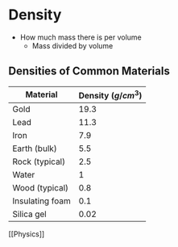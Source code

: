 # Density

- How much mass there is per volume
  - Mass divided by volume

## Densities of Common Materials

| Material        | Density ($g/cm^3$) |
| --------------- | ------------------ |
| Gold            | 19.3               |
| Lead            | 11.3               |
| Iron            | 7.9                |
| Earth (bulk)    | 5.5                |
| Rock (typical)  | 2.5                |
| Water           | 1                  |
| Wood (typical)  | 0.8                |
| Insulating foam | 0.1                |
| Silica gel      | 0.02               |

[[Physics]]
